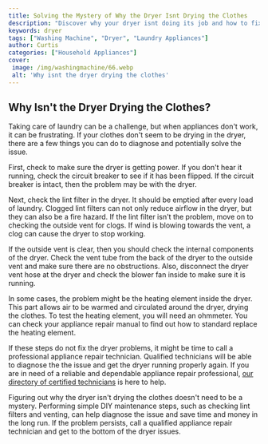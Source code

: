```yaml
---
title: Solving the Mystery of Why the Dryer Isnt Drying the Clothes
description: "Discover why your dryer isnt doing its job and how to fix it Gain insight on the potential causes behind a non-drying dryer and how to get it running at peak performance again"
keywords: dryer
tags: ["Washing Machine", "Dryer", "Laundry Appliances"]
author: Curtis
categories: ["Household Appliances"]
cover: 
 image: /img/washingmachine/66.webp
 alt: 'Why isnt the dryer drying the clothes'
---
```

## Why Isn't the Dryer Drying the Clothes?
Taking care of laundry can be a challenge, but when appliances don't work, it can be frustrating. If your clothes don't seem to be drying in the dryer, there are a few things you can do to diagnose and potentially solve the issue.

First, check to make sure the dryer is getting power. If you don't hear it running, check the circuit breaker to see if it has been flipped. If the circuit breaker is intact, then the problem may be with the dryer.

Next, check the lint filter in the dryer. It should be emptied after every load of laundry. Clogged lint filters can not only reduce airflow in the dryer, but they can also be a fire hazard. If the lint filter isn't the problem, move on to checking the outside vent for clogs. If wind is blowing towards the vent, a clog can cause the dryer to stop working.

If the outside vent is clear, then you should check the internal components of the dryer. Check the vent tube from the back of the dryer to the outside vent and make sure there are no obstructions. Also, disconnect the dryer vent hose at the dryer and check the blower fan inside to make sure it is running.

In some cases, the problem might be the heating element inside the dryer. This part allows air to be warmed and circulated around the dryer, drying the clothes. To test the heating element, you will need an ohmmeter. You can check your appliance repair manual to find out how to standard replace the heating element.

If these steps do not fix the dryer problems, it might be time to call a professional appliance repair technician. Qualified technicians will be able to diagnose the the issue and get the dryer running properly again. If you are in need of a reliable and dependable appliance repair professional, [our directory of certified technicians](./pages/appliance-repair-technicians) is here to help. 

Figuring out why the dryer isn't drying the clothes doesn't need to be a mystery. Performing simple DIY maintenance steps, such as checking lint filters and venting, can help diagnose the issue and save time and money in the long run. If the problem persists, call a qualified appliance repair technician and get to the bottom of the dryer issues.
